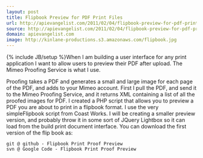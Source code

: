 ```yaml
---
layout: post
title: Flipbook Preview for PDF Print Files
url: http://apievangelist.com/2011/02/04/flipbook-preview-for-pdf-print-file/
source: http://apievangelist.com/2011/02/04/flipbook-preview-for-pdf-print-file/
domain: apievangelist.com
image: http://kinlane-productions.s3.amazonaws.com/flipbook.jpg
---
```

{% include JB/setup %}When I am building a user interface for any print application I want to allow users to preview their PDF after upload.  The Mimeo Proofing Service is what I use.

Proofing takes a PDF and generates a small and large image for each page of the PDF, and adds to your Mimeo account.
First I pull the PDF, and send it to the Mimeo Proofing Service, and it returns XML containing a list of all the proofed images for PDF.
I created a PHP script that allows you to preview a PDF you are about to print in a flipbook format.  I use the very simpleFlipbook script from Coast Works.
I will be creating a smaller preview version, and probably throw it in some sort of JQuery Lightbox so it can load from the build print document interface.
You can download the first version of the flip book as:

	git @ github - Flipbook Print Proof Preview
	svn @ Google Code - Flipbook Print Proof Preview

